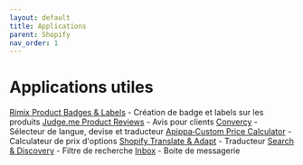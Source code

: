 ```yaml
---
layout: default
title: Applications
parent: Shopify
nav_order: 1
---
```


# Applications utiles
[Rimix Product Badges & Labels](https://apps.shopify.com/rimix-product-badges?locale=fr&st_campaign=about-app&st_source=admin-web&utm_campaign=installed&utm_source=shopify) - Création de badge et labels sur les produits
[Judge.me Product Reviews](https://apps.shopify.com/judgeme?locale=fr&search_id=2b3946ce-68bd-4c52-99fc-b3049645be24&shallow_install_type=search&surface_detail=Judge.me+Reviews&surface_inter_position=1&surface_intra_position=1&surface_type=search) - Avis pour clients
[Convercy](https://apps.shopify.com/convercy?locale=fr&search_id=19b6df7f-3cb5-4358-8a11-ccba746495ce&shallow_install_type=search&surface_detail=Convercy&surface_inter_position=1&surface_intra_position=1&surface_type=search) - Sélecteur de langue, devise et traducteur
[Apippa‑Custom Price Calculator](https://apps.shopify.com/custom-price-calculator?locale=fr&st_campaign=about-app&st_source=admin-web&utm_campaign=installed&utm_source=shopify) - Calculateur de prix d'options
[Shopify Translate & Adapt](https://apps.shopify.com/translate-and-adapt?locale=fr&surface_intra_position=5&surface_type=partners&surface_version=redesign) - Traducteur
[Search & Discovery](https://apps.shopify.com/search-and-discovery?locale=fr&st_source=autocomplete&surface_detail=autocomplete_apps) - Filtre de recherche
[Inbox](https://apps.shopify.com/inbox?locale=fr&search_id=4d910eb0-2060-4e95-b079-d8f018cf0dd0&shallow_install_type=search&surface_detail=Inbox&surface_inter_position=1&surface_intra_position=1&surface_type=search) - Boite de messagerie